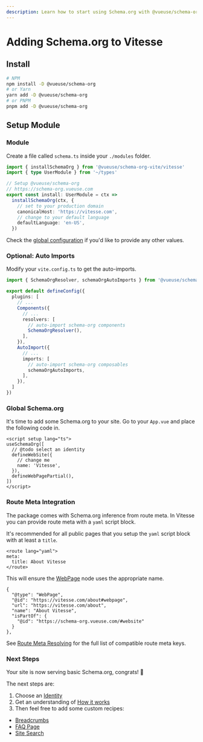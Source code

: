 ```yaml
---
description: Learn how to start using Schema.org with @vueuse/schema-org in Vitesse.
---
```


# Adding Schema.org to Vitesse

## Install

```bash
# NPM
npm install -D @vueuse/schema-org
# or Yarn
yarn add -D @vueuse/schema-org
# or PNPM
pnpm add -D @vueuse/schema-org
```

## Setup Module

### Module 

Create a file called `schema.ts` inside your `./modules` folder.

```ts schema.ts
import { installSchemaOrg } from '@vueuse/schema-org-vite/vitesse'
import { type UserModule } from '~/types'

// Setup @vueuse/schema-org
// https://schema-org.vueuse.com
export const install: UserModule = ctx =>
  installSchemaOrg(ctx, {
    // set to your production domain  
    canonicalHost: 'https://vitesse.com',
    // change to your default language
    defaultLanguage: 'en-US',
  })
```

Check the [global configuration](/guide/how-it-works/#global-config) if you'd like to provide any other values.

### Optional: Auto Imports

Modify your `vite.config.ts` to get the auto-imports.

```ts vite.config.ts
import { SchemaOrgResolver, schemaOrgAutoImports } from '@vueuse/schema-org-vite'

export default defineConfig({
  plugins: [
    // ...
    Components({
      // ...
      resolvers: [
        // auto-import schema-org components  
        SchemaOrgResolver(),
      ],
    }),
    AutoImport({
      // ...
      imports: [
        // auto-import schema-org composables  
        schemaOrgAutoImports,
      ],
    }),
  ]
})
```

### Global Schema.org

It's time to add some Schema.org to your site. Go to your `App.vue` and place the following code in.

```vue
<script setup lang="ts">
useSchemaOrg([
  // @todo select an identity
  defineWebSite({
    // change me
    name: 'Vitesse',
  }),
  defineWebPagePartial(),
])
</script>
```

### Route Meta Integration

The package comes with Schema.org inference from route meta. 
In Vitesse you can provide route meta with a `yaml` script block.

It's recommended for all public pages that you setup the `yaml` script block with at least a `title`.

```vue {3}
<route lang="yaml">
meta:
  title: About Vitesse
</route>
```

This will ensure the [WebPage](/schema/webpage) node uses the appropriate name.

```json{5}
{
  "@type": "WebPage",
  "@id": "https://vitesse.com/about#webpage",
  "url": "https://vitesse.com/about",
  "name": "About Vitesse",
  "isPartOf": {
    "@id": "https://schema-org.vueuse.com/#website"
  }
},
```

See [Route Meta Resolving](/guide/how-it-works.html#route-meta-resolving) for the full list of compatible route meta keys.

### Next Steps

Your site is now serving basic Schema.org, congrats! 🎉

The next steps are:
1. Choose an [Identity](/guide/guides/identity)
2. Get an understanding of [How it works](/guide/how-it-works)
3. Then feel free to add some custom recipes:

- [Breadcrumbs](/guide/recipes/breadcrumbs)
- [FAQ Page](/guide/recipes/faq)
- [Site Search](/guide/recipes/faq)
